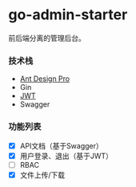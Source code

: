 # go-admin-starter

前后端分离的管理后台。

### 技术栈
* [Ant Design Pro](http://pro.ant.design/)
* Gin
* [JWT](https://github.com/dgrijalva/jwt-go)
* Swagger

### 功能列表
* [X] API文档（基于Swagger）
* [X] 用户登录、退出（基于JWT）
* [ ] RBAC
* [X] 文件上传/下载